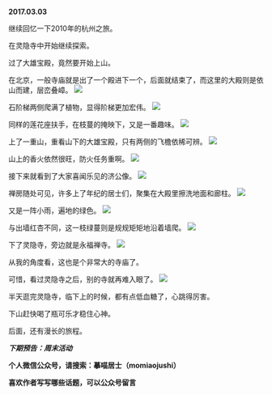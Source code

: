 
          
**2017.03.03**

继续回忆一下2010年的杭州之旅。

在灵隐寺中开始继续探索。

过了大雄宝殿，竟然要开始上山。

在北京，一般寺庙就是出了一个殿进下一个，后面就结束了，而这里的大殿则是依山而建，层峦叠嶂。
![](http://upload-images.jianshu.io/upload_images/51001-3fd0b8fdbf8debf6.jpg)


石阶梯两侧爬满了植物，显得阶梯更加宏伟。
![](http://upload-images.jianshu.io/upload_images/51001-0aa2b10fb0345924.jpg)


同样的莲花座扶手，在枝蔓的掩映下，又是一番趣味。
![](http://upload-images.jianshu.io/upload_images/51001-4a2eea5edec89865.jpg)


上了一重山，重看山下的大雄宝殿，只有两侧的飞檐依稀可辨。
![](http://upload-images.jianshu.io/upload_images/51001-a051eb9d1a6486ed.jpg)


山上的香火依然很旺，防火任务重啊。
![](http://upload-images.jianshu.io/upload_images/51001-a33ed0fe1266fe3d.jpg)


接下来就看到了大家喜闻乐见的济公像。
![](http://upload-images.jianshu.io/upload_images/51001-63d5a82166d8127b.jpg)


禅房随处可见，许多上了年纪的居士们，聚集在大殿里擦洗地面和廊柱。
![](http://upload-images.jianshu.io/upload_images/51001-a35396d03a432b1f.jpg)


又是一阵小雨，遍地的绿色。
![](http://upload-images.jianshu.io/upload_images/51001-0dac390b66e29ed3.jpg)


与出墙红杏不同，这一枝绿蔓则是规规矩矩地沿着墙爬。
![](http://upload-images.jianshu.io/upload_images/51001-a1acb37608ee9300.jpg)


下了灵隐寺，旁边就是永福禅寺。
![](http://upload-images.jianshu.io/upload_images/51001-d29136947eb46054.jpg)


从我的角度看，这也是个非常大的寺庙了。

可惜，看过灵隐寺之后，别的寺就再难入眼了。
![](http://upload-images.jianshu.io/upload_images/51001-2c76e8c6dc8a5ebe.jpg)


半天逛完灵隐寺，临下上的时候，都有点低血糖了，心跳得厉害。

下山赶快喝了瓶可乐才稳住心神。

后面，还有漫长的旅程。


***下期预告：周末活动***


**个人微信公众号，请搜索：摹喵居士（momiaojushi）**

**喜欢作者写写哪些话题，可以公众号留言**

        